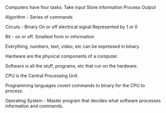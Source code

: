 Computers have four tasks:
    Take input
    Store information
    Process
    Output

Algorithm - Series of commands

Circuts - Binary
    On or off electrical signal
    Represented by 1 or 0

Bit - on or off. Smallest form or information

Everything, numbers, text, video, etc can be expressed in binary. 

Hardware are the physical components of a computer.

Software is all the stuff, programs, etc that run on the hardware. 

CPU is the Central Processing Unit. 

Programming languages covert commands to binary for the CPU to process.

Operating System - Master program that decides what software processes information and commands. 
